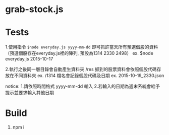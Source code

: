 # grab-stock.js

# Tests
1.使用指令
	`$node everyday.js yyyy-mm-dd`
  即可抓許當天所有預選個股的資料（預選個股存在everyday.js裡的陣列, 預設為1314 2330 2498）
  ex.	$node everyday.js 2015-10-17

2.執行之後同一層目錄會自動產生資料夾 /res
  抓到的股票資料會依照個股代碼存放在不同資料夾
  ex.	/1314
  檔名會記錄個股代碼及日期
  ex.	2015-10-19_2330.json
  
notice:
1.請依照時間格式 yyyy-mm-dd 輸入
2.若輸入的日期為週末系統會給予提示並要求輸入其他日期

# Build
1. npm i


